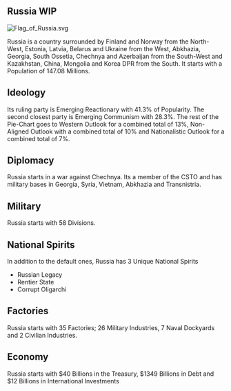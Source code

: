 ## Russia WIP

![Flag_of_Russia.svg](uploads/c724ab9b8d25c2ebead8ce02183fda85/Flag_of_Russia.svg.png)

Russia is a country surrounded by Finland and Norway from the North-West, Estonia, Latvia, Belarus and Ukraine from the West, Abkhazia, Georgia, South Ossetia, Chechnya and Azerbaijan from the South-West and Kazakhstan, China, Mongolia and Korea DPR from the South. It starts with a Population of 147.08 Millions.

## Ideology

Its ruling party is Emerging Reactionary with 41.3% of Popularity. The second closest party is Emerging Communism with 28.3%. The rest of the Pie-Chart goes to Western Outlook for a combined total of 13%, Non-Aligned Outlook with a combined total of 10% and Nationalistic Outlook for a combined total of 7%.

## Diplomacy

Russia starts in a war against Chechnya. Its a member of the CSTO and has military bases in Georgia, Syria, Vietnam, Abkhazia and Transnistria.

## Military

Russia starts with 58 Divisions.

## National Spirits

In addition to the default ones, Russia has 3 Unique National Spirits

- Russian Legacy
- Rentier State
- Corrupt Oligarchi

## Factories

Russia starts with 35 Factories; 26 Military Industries, 7 Naval Dockyards and 2 Civilian Industries.

## Economy

Russia starts with $40 Billions in the Treasury, $1349 Billions in Debt and $12 Billions in International Investments
